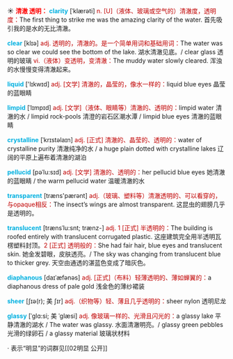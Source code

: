 ☀ <font color="red">**清澈 透明：**</font>
<font color="sky blue">**clarity**</font> [ˈklærəti]
<font color="#c00000">n. [U]（液体、玻璃或空气的）清澈度，透明度：</font>The first thing to strike me was the amazing clarity of the water. 首先吸引我的是水的无比清澈。
 
<font color="sky blue">**clear**</font> [klɪə] 
<font color="#c00000">adj. 透明的，清澈的。是一个简单用词和基础用词：</font>The water was so clear we could see the bottom of the lake. 湖水清澈见底。/ clear glass 透明的玻璃 <font color="#c00000">vi.（液体）变透明，变清澈：</font>The muddy water slowly cleared. 浑浊的水慢慢变得清澈起来。
           
<font color="sky blue">**liquid**</font> ['lɪkwɪd] 
<font color="#c00000">adj. [文学] 清澈的，晶莹的，像水一样的：</font>liquid blue eyes 晶莹的蓝眼睛
           
<font color="sky blue">**limpid**</font> [ˈlɪmpɪd]
<font color="#c00000">adj. [文学]（液体、眼睛等）清澈的、透明的：</font>limpid water 清澈的水 / limpid rock-pools 清澄的岩石区潮水潭 / limpid blue eyes 清澈的蓝眼睛           

<font color="sky blue">**crystalline**</font> [ˈkrɪstəlaɪn]
<font color="#c00000">adj. [正式] 清澈的、晶莹的、透明的：</font>water of crystalline purity 清澈纯净的水 / a huge plain dotted with crystalline lakes 辽阔的平原上遍布着清澈的湖泊
           
<font color="sky blue">**pellucid**</font> [pəˈlu:sɪd]
<font color="#c00000">adj. [文学] 清澈的、透明的：</font>her pellucid blue eyes 她清澈的蓝眼睛 / the warm pellucid water 温暖清澈的水

<font color="sky blue">**transparent**</font> [træns'pærənt] 
<font color="#c00000">adj.（玻璃、塑料等）清澈透明的、可以看穿的，与opaque相反：</font>The insect’s wings are almost transparent. 这昆虫的翅膀几乎是透明的。
            
<font color="sky blue">**translucent**</font> [trænsˈlu:snt; trænz-]
<font color="#c00000">adj. 1 [正式] 半透明的：</font>The building is roofed entirely with translucent corrugated plastic. 这座建筑完全用半透明瓦楞塑料封顶。<font color="#c00000">2 [正式] 透明般的：</font>She had fair hair, blue eyes and translucent skin. 她金发碧眼，皮肤透亮。/ The sky was changing from translucent blue to thicker grey. 天空由通透的湛蓝色变成了暗灰色。

<font color="sky blue">**diaphanous**</font> [daɪˈæfənəs]
<font color="#c00000">adj. [正式]（布料）轻薄透明的、薄如蝉翼的：</font>a diaphanous dress of pale gold 浅金色的薄纱裙装          
           
<font color="sky blue">**sheer**</font> [ʃɪə(r); 美 ʃɪr]
<font color="#c00000">adj.（织物等）轻、薄且几乎透明的：</font>sheer nylon 透明尼龙

<font color="sky blue">**glassy**</font> [ˈglɑ:si; 美 ˈglæsi]
<font color="#c00000">adj. 像玻璃一样的、光滑且闪光的：</font>a glassy lake 平静清澈的湖水 / The water was glassy. 水面清澈明亮。/ glassy green pebbles 光滑的绿卵石 / a glassy material 玻璃状材料

· 表示“明显”的词群见[[02明显 公开]]
